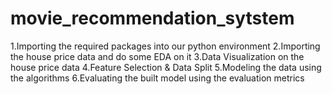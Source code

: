 # movie_recommendation_sytstem

1.Importing the required packages into our python environment
2.Importing the house price data and do some EDA on it
3.Data Visualization on the house price data
4.Feature Selection & Data Split
5.Modeling the data using the algorithms
6.Evaluating the built model using the evaluation metrics
